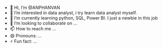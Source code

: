 - 👋 Hi, I’m @ANPHANVAN
- 👀 I’m interested in data analyst, i try learn data analyst myself. 
- 🌱 I’m currently learning python, SQL, Power BI. I just a newbie in this job
- 💞️ I’m looking to collaborate on ...
- 📫 How to reach me ...
- 😄 Pronouns: ...
- ⚡ Fun fact: ...


<!---
ANPHANVAN/ANPHANVAN is a ✨ special ✨ repository because its `README.md` (this file) appears on your GitHub profile.
You can click the Preview link to take a look at your changes.
--->
